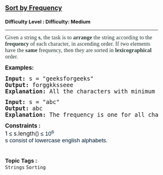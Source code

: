 <h2><a href="https://www.geeksforgeeks.org/problems/sort-string-according-to-increasing-frequency/1">Sort by Frequency</a></h2><h3>Difficulty Level : Difficulty: Medium</h3><hr><div class="problems_problem_content__Xm_eO"><p><span style="color: #273932; font-family: Nunito, serif;"><span style="font-size: 18px; letter-spacing: 0.21px;">Given a string <strong>s</strong>, the task is to <strong>arrange</strong> the string according to the <strong>frequency</strong> of each character, in ascending order. If two elements have the <strong>same</strong> frequency, then they are sorted in <strong>lexicographical</strong> order.</span></span></p>
<p><span style="font-size: 14pt;"><strong>Examples:</strong></span></p>
<pre><span style="font-size: 14pt;"><strong>Input: </strong>s =<strong> </strong>"geeksforgeeks"</span><br><span style="font-size: 14pt;"><strong>Output:</strong> forggkksseee</span><br><span style="font-size: 14pt;"><strong>Explanation:</strong> All the characters with minimum frequency will occur first and the one with same frequency will be arranged lexicographically.</span></pre>
<pre><span style="font-size: 14pt;"><strong>Input: </strong>s =<strong>&nbsp;</strong>"abc"</span><br><span style="font-size: 14pt;"><strong>Output:</strong> abc</span><br><span style="font-size: 14pt;"><strong>Explanation:</strong> The frequency is one for all characters hence they'll be arranged lexicographically.</span></pre>
<p><span style="font-size: 14pt;"><strong style="font-size: 14pt;">Constraints :<br></strong><span style="font-size: 14pt;">1 </span><span style="color: #001d35; font-family: 'Google Sans', Arial, sans-serif; background-color: #ffffff;">≤ </span><span style="font-size: 14pt;">s.length()</span><strong style="font-size: 14pt;">&nbsp;</strong><span style="background-color: #ffffff; color: #001d35; font-family: 'Google Sans', Arial, sans-serif;"><span style="font-size: 14pt;">≤ 10<sup>6</sup><br></span>s consist of lowercase english alphabets.</span></span></p></div><br><p><span style=font-size:18px><strong>Topic Tags : </strong><br><code>Strings</code>&nbsp;<code>Sorting</code>&nbsp;